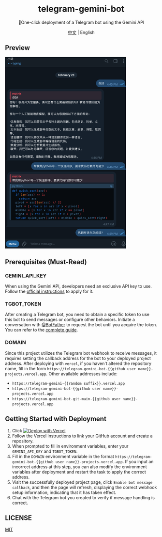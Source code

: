 <h1 align="center">telegram-gemini-bot</h1>

<p align="center">
🔨One-click deployment of a Telegram bot using the Gemini API
</p>

<p align="center">
<a href="README.md">中文</a> | English
</p>

## Preview
<img src="screenshot/chat.png" alt="chat" width="400"/>

## Prerequisites (Must-Read)
### GEMINI_API_KEY
When using the Gemini API, developers need an exclusive API key to use. Follow the [official instructions](https://ai.google.dev/tutorials/web_quickstart?hl=zh-cn#set-up-project) to apply for it.
### TGBOT_TOKEN
After creating a Telegram bot, you need to obtain a specific token to use this bot to send messages or configure other behaviors.
Initiate a conversation with [@BotFather](https://t.me/botfather) to request the bot until you acquire the token.
You can refer to the [complete guide](https://core.telegram.org/bots/tutorial).

### DOMAIN
Since this project utilizes the Telegram bot webhook to receive messages, it requires setting the callback address for the bot to your deployed project address.
After deploying with `vercel`, if you haven't altered the repository name, fill in the form `https://telegram-gemini-bot-{{github user name}}-projects.vercel.app`.
Other available addresses include:
+ `https://telegram-gemini-{{random suffix}}.vercel.app`
+ `https://telegram-gemini-bot-{{github user name}}-projects.vercel.app`
+ `https://telegram-gemini-bot-git-main-{{github user name}}-projects.vercel.app`

## Getting Started with Deployment
1. Click [![Deploy with Vercel](https://vercel.com/button)](https://vercel.com/new/clone?repository-url=https%3A%2F%2Fgithub.com%2Fxsymphony%2Ftelegram-gemini-bot&env=GEMINI_API_KEY,TGBOT_TOKEN,DOMAIN&demo-title=Telegram%20Gemini%20Bot&demo-url=https%3A%2F%2Ftelegram-gemini-bot-ten.vercel.app%2F) 
2. Follow the Vercel instructions to link your GitHub account and create a repository.
3. When prompted to fill in environment variables, enter your `GEMINI_API_KEY` and `TGBOT_TOKEN`.
4. Fill in the `DOMAIN` environment variable in the format `https://telegram-gemini-bot-{{github user name}}-projects.vercel.app`. If you input an incorrect address at this step, you can also modify the environment variables after deployment and restart the task to apply the correct address.
5. Visit the successfully deployed project page, click `Enable bot message callback`, and then the page will refresh, displaying the correct webhook setup information, indicating that it has taken effect.
6. Chat with the Telegram bot you created to verify if message handling is correct.


## LICENSE

[MIT](https://opensource.org/license/mit/)
